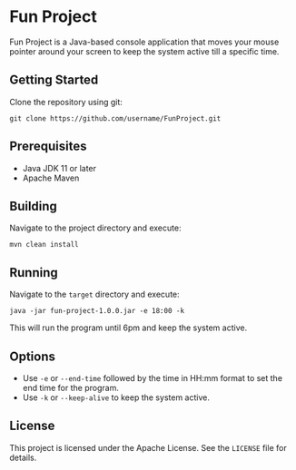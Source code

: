 # Fun Project

Fun Project is a Java-based console application that moves your mouse pointer around your screen to keep the system active till a specific time.

## Getting Started
Clone the repository using git:
```shell
git clone https://github.com/username/FunProject.git
```

## Prerequisites
- Java JDK 11 or later
- Apache Maven

## Building
Navigate to the project directory and execute:
```shell
mvn clean install
```


## Running

Navigate to the `target` directory and execute:
```shell
java -jar fun-project-1.0.0.jar -e 18:00 -k
```

This will run the program until 6pm and keep the system active.

## Options
- Use `-e` or `--end-time` followed by the time in HH:mm format to set the end time for the program.
- Use `-k` or `--keep-alive` to keep the system active.

## License
This project is licensed under the Apache License. See the `LICENSE` file for details.
